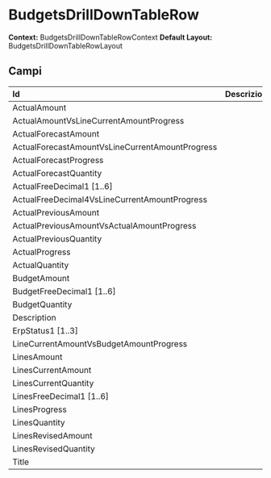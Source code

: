 # BudgetsDrillDownTableRow

**Context:** BudgetsDrillDownTableRowContext
**Default Layout:** BudgetsDrillDownTableRowLayout



## Campi

| Id | Descrizione | 
| :--- | :--- | 
| ActualAmount |  | 
| ActualAmountVsLineCurrentAmountProgress |  | 
| ActualForecastAmount |  | 
| ActualForecastAmountVsLineCurrentAmountProgress |  | 
| ActualForecastProgress |  | 
| ActualForecastQuantity |  | 
| ActualFreeDecimal1 [1..6] |  | 
| ActualFreeDecimal4VsLineCurrentAmountProgress |  | 
| ActualPreviousAmount |  | 
| ActualPreviousAmountVsActualAmountProgress |  | 
| ActualPreviousQuantity |  | 
| ActualProgress |  | 
| ActualQuantity |  | 
| BudgetAmount |  | 
| BudgetFreeDecimal1 [1..6] |  | 
| BudgetQuantity |  | 
| Description |  | 
| ErpStatus1 [1..3] |  | 
| LineCurrentAmountVsBudgetAmountProgress |  | 
| LinesAmount |  | 
| LinesCurrentAmount |  | 
| LinesCurrentQuantity |  | 
| LinesFreeDecimal1 [1..6] |  | 
| LinesProgress |  | 
| LinesQuantity |  | 
| LinesRevisedAmount |  | 
| LinesRevisedQuantity |  | 
| Title |  | 

